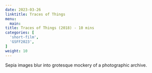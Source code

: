 ```yaml
---
date: 2023-03-26
linktitle: Traces of Things
menu:
  main:
title: Traces of Things (2018) - 10 mins
categories: [
  'short-film',
  'GSFF2023',
]
weight: 10
---
```


Sepia images blur into grotesque mockery of a photographic archive.

